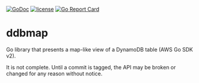 [![GoDoc](https://godoc.org/github.com/shawnsmithdev/ddbmap?status.png)](https://godoc.org/github.com/shawnsmithdev/ddbmap) [![license](http://img.shields.io/badge/license-MIT-red.svg?style=flat)](https://raw.githubusercontent.com/shawnsmithdev/ddbmap/master/LICENSE) [![Go Report Card](https://goreportcard.com/badge/github.com/shawnsmithdev/ddbmap)](https://goreportcard.com/report/github.com/shawnsmithdev/ddbmap)

# ddbmap
Go library that presents a map-like view of a DynamoDB table (AWS Go SDK v2).

It is not complete. Until a commit is tagged, the API may be broken or changed for any reason without notice.
